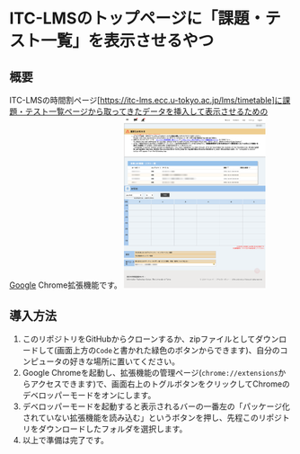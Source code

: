 # ITC-LMSのトップページに「課題・テスト一覧」を表示させるやつ

## 概要
ITC-LMSの時間割ページ[https://itc-lms.ecc.u-tokyo.ac.jp/lms/timetable]に課題・テスト一覧ページから取ってきたデータを挿入して表示させるためのGoogle Chrome拡張機能です。
<img src='imgs/lms-mosaic.png' width=50%>


## 導入方法
1. このリポジトリをGitHubからクローンするか、zipファイルとしてダウンロードして(画面上方の`Code`と書かれた緑色のボタンからできます)、自分のコンピュータの好きな場所に置いてください。
2. Google Chromeを起動し、拡張機能の管理ページ(`chrome://extensions`からアクセスできます)で、画面右上のトグルボタンをクリックしてChromeのデベロッパーモードをオンにします。
3. デベロッパーモードを起動すると表示されるバーの一番左の「パッケージ化されていない拡張機能を読み込む」というボタンを押し、先程このリポジトリをダウンロードしたフォルダを選択します。
4. 以上で準備は完了です。